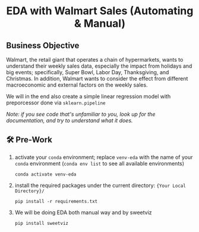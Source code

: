 
# <h1 align="center" id="heading">EDA with Walmart Sales (Automating & Manual)</h1>


## Business Objective

Walmart, the retail giant that operates a chain of hypermarkets, wants to understand their weekly sales data, especially the impact from holidays and big events; specifically, Super Bowl, Labor Day, Thanksgiving, and Christmas. In addition, Walmart wants to consider the effect from different macroeconomic and external factors on the weekly sales.

We will in the end also create a simple linear regression model with preporcessor done via `sklearn.pipeline`

*Note: if you see code that's unfamiliar to you, look up for the documentation, and try to understand what it does.*

## :hammer_and_wrench: Pre-Work

1. activate your `conda` environment; replace `venv-eda` with the name of your `conda` environment (`conda env list` to see all available environments)
    ```
    conda activate venv-eda
    ```
2. install the required packages under the current directory: `{Your Local Directory}/`
    ```
    pip install -r requirements.txt
    ```
3. We will be doing EDA both manual way and by sweetviz
    ```
    pip install sweetviz
    ```


